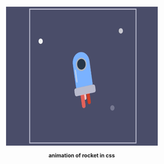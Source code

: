 


<p align="center"><img src="rocket.gif" alt="" width="401" height="366"></p>
<div align="center" font-size=20px><b>animation of rocket in css </b></div>


